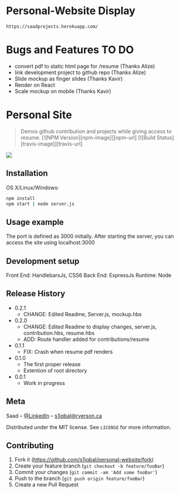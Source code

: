 # Personal-Website Display
``
https://saadprojects.herokuapp.com/
``

# Bugs and Features TO DO

+ convert pdf to static html page for /resume  (Thanks Alize)
+ link development project to github repo (Thanks Alize)
+ Slide mockup as finger slides  (Thanks Kavir)
+ Render on React
+ Scale mockup on mobile (Thanks Kavir)

# Personal Site
> Demos github contribution and projects while giving access to resume.
[![NPM Version][npm-image]][npm-url]
[![Build Status][travis-image]][travis-url]


![](header.png)

## Installation

OS X/Linux/Windows:

```sh
npm install
npm start | node server.js
```


## Usage example

The port is defined as 3000 initially. After starting the server, you can access the site using localhost:3000

## Development setup
Front End: HandlebarsJs, CSS6
Back End: ExpressJs
Runtime: Node


## Release History

* 0.2.1
    * CHANGE: Edited Readme, Server.js, mockup.hbs
* 0.2.0
    * CHANGE: Edited Readme to display changes, server.js, contribution.hbs, resume.hbs
    * ADD: Route handler added for contributions/resume
* 0.1.1
    * FIX: Crash when resume pdf renders
* 0.1.0
    * The first proper release
    * Extention of root directory
* 0.0.1
    * Work in progress

## Meta

Saad – [@LinkedIn](https://www.linkedin.com/in/saad-iqbal-ryerson/) – s1iqbal@ryerson.ca

Distributed under the MIT license. See ``LICENSE`` for more information.


## Contributing

1. Fork it (<https://github.com/s1iqbal/personal-website/fork>)
2. Create your feature branch (`git checkout -b feature/fooBar`)
3. Commit your changes (`git commit -am 'Add some fooBar'`)
4. Push to the branch (`git push origin feature/fooBar`)
5. Create a new Pull Request

